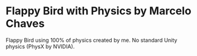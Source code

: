 # Flappy Bird with Physics by Marcelo Chaves


Flappy Bird using 100% of physics created by me. No standard Unity physics (PhysX by NVIDIA).
